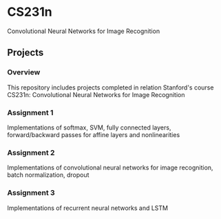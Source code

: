 # CS231n
Convolutional Neural Networks for Image Recognition

## Projects

### Overview

This repository includes projects completed in relation Stanford's course CS231n: Convolutional Neural Networks for Image Recognition

### Assignment 1

Implementations of softmax, SVM, fully connected layers, forward/backward passes for affine layers and nonlinearities

### Assignment 2

Implementations of convolutional neural networks for image recognition, batch normalization, dropout

### Assignment 3

Implementations of recurrent neural networks and LSTM

